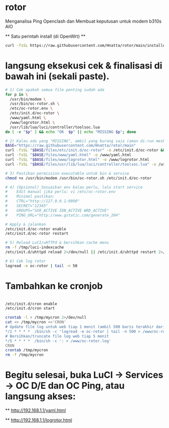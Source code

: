 # rotor
Menganalisa Ping Openclash dan Membuat keputusan untuk modem b310s AIO

**  Satu perintah install (di OpenWrt)  **

```bash
curl -fsSL https://raw.githubusercontent.com/Hnatta/rotor/main/installer.sh | sh
```
  
# langsung eksekusi cek & finalisasi di bawah ini (sekali paste).

```bash
# 1) Cek apakah semua file penting sudah ada
for p in \
  /usr/bin/modem \
  /usr/bin/oc-rotor.sh \
  /etc/oc-rotor.env \
  /etc/init.d/oc-rotor \
  /www/yaml.html \
  /www/logrotor.html \
  /usr/lib/lua/luci/controller/toolsoc.lua
do [ -e "$p" ] && echo "OK  $p" || echo "MISSING $p"; done

# 2) Kalau ada yang "MISSING", ambil yang kurang saja (aman di-run meski sudah ada)
BASE="https://raw.githubusercontent.com/Hnatta/rotor/main"
curl -fsSL "$BASE/files/etc/init.d/oc-rotor" -o /etc/init.d/oc-rotor && chmod +x /etc/init.d/oc-rotor
curl -fsSL "$BASE/files/www/yaml.html" -o /www/yaml.html
curl -fsSL "$BASE/files/www/logrotor.html" -o /www/logrotor.html
curl -fsSL "$BASE/files/usr/lib/lua/luci/controller/toolsoc.lua" -o /usr/lib/lua/luci/controller/toolsoc.lua

# 3) Pastikan permission executable untuk bin & service
chmod +x /usr/bin/modem /usr/bin/oc-rotor.sh /etc/init.d/oc-rotor

# 4) (Opsional) Sesuaikan env kalau perlu, lalu start service
#    Edit manual jika perlu: vi /etc/oc-rotor.env
#    Minimal pastikan:
#    CTRL="http://127.0.0.1:9090"
#    SECRET="12345"
#    GROUPS="SGR_ACTIVE IDN_ACTIVE WRD_ACTIVE"
#    PING_URL="http://www.gstatic.com/generate_204"

# Apply & jalankan
/etc/init.d/oc-rotor enable
/etc/init.d/oc-rotor restart

# 5) Reload LuCI/uHTTPd & bersihkan cache menu
rm -f /tmp/luci-indexcache
/etc/init.d/uhttpd reload 2>/dev/null || /etc/init.d/uhttpd restart 2>/dev/null || true

# 6) Cek log rotor
logread -e oc-rotor | tail -n 50
```
# Tambahkan ke cronjob

```bash

/etc/init.d/cron enable
/etc/init.d/cron start

crontab -l > /tmp/mycron 2>/dev/null
cat >> /tmp/mycron <<'CRON'
# Update file log untuk web tiap 1 menit (ambil 500 baris terakhir dari syslog yang memuat tag oc-rotor)
*/1 * * * *  /bin/sh -c 'logread -e oc-rotor | tail -n 500 > /www/oc-rotor.log'
# Bersihkan/truncate file log web tiap 5 menit
*/5 * * * *  /bin/sh -c ': > /www/oc-rotor.log'
CRON
crontab /tmp/mycron
rm -f /tmp/mycron
```
# Begitu selesai, buka LuCI → Services → OC D/E dan OC Ping, atau langsung akses:

** http://192.168.1.1/yaml.html

** http://192.168.1.1/logrotor.html
